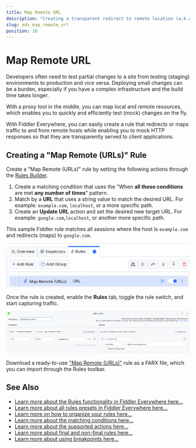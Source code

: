 ```yaml
---
title: Map Remote URL
description: "Creating a transparent redirect to remote location (a.k.a. mapping remote URL) while using Fiddler's rules."
slug: adv_map_remote_url
position: 10
---
```


# Map Remote URL

Developers often need to test partial changes to a site from testing (staging) environments to production and vice versa. Deploying small changes can be a burden, especially if you have a complex infrastructure and the build time takes longer.

With a proxy tool in the middle, you can map local and remote resources, which enables you to quickly and efficiently test (mock) changes on the fly.

With Fiddler Everywhere, you can easily create a rule that redirects or maps traffic to and from remote hosts while enabling you to mock HTTP responses so that they are transparently served to client applications.

## Creating a "Map Remote (URLs)" Rule

Create a "Map Remote (URLs)" rule by setting the following actions through the [Rules Builder](slug://modify-traffic-get-started).

1. Create a matching condition that uses the "When **all these conditions** are met **any number of times**" pattern. 
1. Match by a **URL** that uses a string value to match the desired URL. For example: `example.com`, `localhost`, or a more specific path.
1. Create an **Update URL** action and set the desired new target URL. For example: `google.com`,`localhost`, or another more specific path.

This sample Fiddler rule matches all sessions where the host is `example.com` and redirects (maps) to `google.com`.

![Creating "Map Remote (URLs)" rule](./images/adv-map-remote-urls.png)

Once the rule is created, enable the **Rules** tab, toggle the rule switch, and start capturing traffic.

![Activating the "Map Remote (URLs)" rule](./images/adv-map-remote-urls-active.png)

Download a ready-to-use <a href="https://github.com/telerik/fiddler-everywhere/tree/master/rules/map-remote-utls" target="_blank">"Map Remote (URLs)"</a> rule as a FARX file, which you can import through the Rules toolbar.

## See Also

* [Learn more about the Rules functionality in Fiddler Everywhere here...](slug://modify-traffic-get-started)
* [Learn more about all rules presets in Fiddler Everywhere here...](slug://adv_techniques_fiddler)
* [Learn more on how to organize your rules here...](slug://rulesbuilder-get-started)
* [Learn more about the matching conditions here...](slug://fiddler-rules-actions#conditions)
* [Learn more about the supported actions here...](slug://fiddler-rules-actions#actions)
* [Learn more about final and non-final rules here...](slug://fiddler-rules-actions#final-and-non-final-actions)
* [Learn more about using breakpoints here...](slug://rulesbuilder-breakpoints)